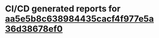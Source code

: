 # CI/CD generated reports for [aa5e5b8c638984435cacf4f977e5a36d38678ef0](https://github.com/hydephp/develop/commit/aa5e5b8c638984435cacf4f977e5a36d38678ef0)
